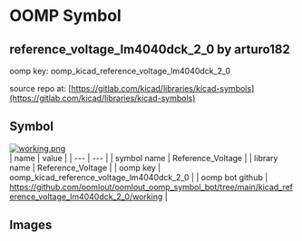 # OOMP Symbol  
## reference_voltage_lm4040dck_2_0  by arturo182  
  
oomp key: oomp_kicad_reference_voltage_lm4040dck_2_0  
  
source repo at: [https://gitlab.com/kicad/libraries/kicad-symbols](https://gitlab.com/kicad/libraries/kicad-symbols)  
## Symbol  
  
[![working.png](working_600.png)](working.png)  
| name | value | 
| --- | --- | 
| symbol name | Reference_Voltage | 
| library name | Reference_Voltage | 
| oomp key | oomp_kicad_reference_voltage_lm4040dck_2_0 | 
| oomp bot github | https://github.com/oomlout/oomlout_oomp_symbol_bot/tree/main/kicad_reference_voltage_lm4040dck_2_0/working | 
## Images  
